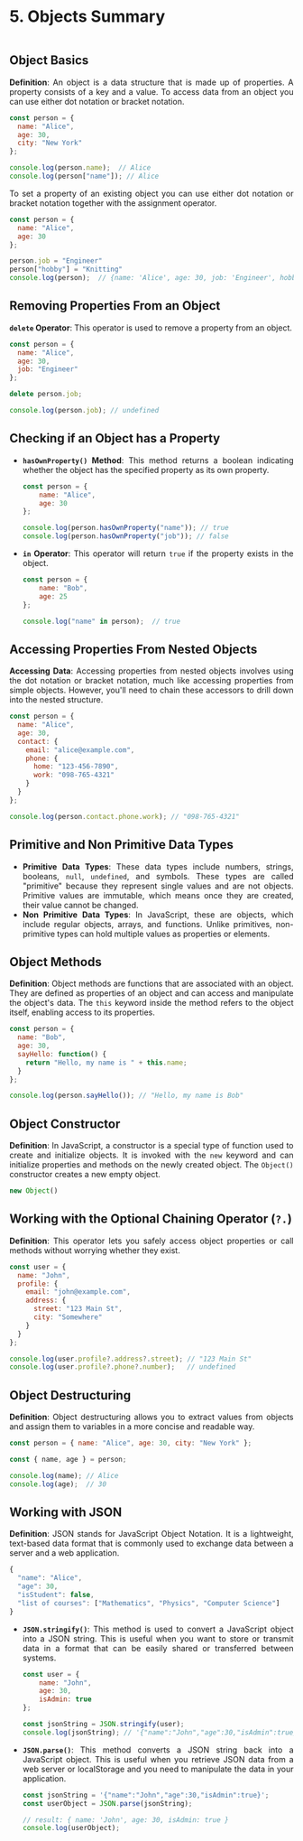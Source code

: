 <div style="text-align: justify">

# 5. Objects Summary

```{contents}
```

## Object Basics

**Definition**: An object is a data structure that is made up of properties. A property consists of a key and a value. To access data from an object you can use either dot notation or bracket notation.

```js
const person = {
  name: "Alice",
  age: 30,
  city: "New York"
};

console.log(person.name);  // Alice
console.log(person["name"]); // Alice
```

To set a property of an existing object you can use either dot notation or bracket notation together with the assignment operator.

```js
const person = {
  name: "Alice",
  age: 30
};

person.job = "Engineer"
person["hobby"] = "Knitting"
console.log(person);  // {name: 'Alice', age: 30, job: 'Engineer', hobby: 'Knitting'}
```

## Removing Properties From an Object

**`delete` Operator**: This operator is used to remove a property from an object.

```js
const person = {
  name: "Alice",
  age: 30,
  job: "Engineer"
};

delete person.job;

console.log(person.job); // undefined
```

## Checking if an Object has a Property

*   **`hasOwnProperty()` Method**: This method returns a boolean indicating whether the object has the specified property as its own property.

    ```js
    const person = {
        name: "Alice",
        age: 30
    };

    console.log(person.hasOwnProperty("name")); // true
    console.log(person.hasOwnProperty("job")); // false
    ```

*   **`in` Operator**: This operator will return `true` if the property exists in the object.

    ```js
    const person = {
        name: "Bob",
        age: 25
    };

    console.log("name" in person);  // true
    ```

## Accessing Properties From Nested Objects

**Accessing Data**: Accessing properties from nested objects involves using the dot notation or bracket notation, much like accessing properties from simple objects. However, you'll need to chain these accessors to drill down into the nested structure.

```js
const person = {
  name: "Alice",
  age: 30,
  contact: {
    email: "alice@example.com",
    phone: {
      home: "123-456-7890",
      work: "098-765-4321"
    }
  }
};

console.log(person.contact.phone.work); // "098-765-4321"
```

## Primitive and Non Primitive Data Types

*   **Primitive Data Types**: These data types include numbers, strings, booleans, `null`, `undefined`, and symbols. These types are called "primitive" because they represent single values and are not objects. Primitive values are immutable, which means once they are created, their value cannot be changed.
*   **Non Primitive Data Types**: In JavaScript, these are objects, which include regular objects, arrays, and functions. Unlike primitives, non-primitive types can hold multiple values as properties or elements.

## Object Methods

**Definition**: Object methods are functions that are associated with an object. They are defined as properties of an object and can access and manipulate the object's data. The `this` keyword inside the method refers to the object itself, enabling access to its properties.

```js
const person = {
  name: "Bob",
  age: 30,
  sayHello: function() {
    return "Hello, my name is " + this.name;
  }
};

console.log(person.sayHello()); // "Hello, my name is Bob"
```

## Object Constructor

**Definition**: In JavaScript, a constructor is a special type of function used to create and initialize objects. It is invoked with the `new` keyword and can initialize properties and methods on the newly created object. The `Object()` constructor creates a new empty object.

```js
new Object()
```

## Working with the Optional Chaining Operator (`?.`)

**Definition**: This operator lets you safely access object properties or call methods without worrying whether they exist.

```js
const user = {
  name: "John",
  profile: {
    email: "john@example.com",
    address: {
      street: "123 Main St",
      city: "Somewhere"
    }
  }
};

console.log(user.profile?.address?.street); // "123 Main St"
console.log(user.profile?.phone?.number);   // undefined
```

## Object Destructuring

**Definition**: Object destructuring allows you to extract values from objects and assign them to variables in a more concise and readable way.

```js
const person = { name: "Alice", age: 30, city: "New York" };

const { name, age } = person;

console.log(name); // Alice
console.log(age);  // 30
```

## Working with JSON

**Definition**: JSON stands for JavaScript Object Notation. It is a lightweight, text-based data format that is commonly used to exchange data between a server and a web application.

```js
{
  "name": "Alice",
  "age": 30,
  "isStudent": false,
  "list of courses": ["Mathematics", "Physics", "Computer Science"]
}
```

*   **`JSON.stringify()`**: This method is used to convert a JavaScript object into a JSON string. This is useful when you want to store or transmit data in a format that can be easily shared or transferred between systems.

    ```js
    const user = {
        name: "John",
        age: 30,
        isAdmin: true
    };

    const jsonString = JSON.stringify(user);
    console.log(jsonString); // '{"name":"John","age":30,"isAdmin":true}'
    ```

*   **`JSON.parse()`**: This method converts a JSON string back into a JavaScript object. This is useful when you retrieve JSON data from a web server or localStorage and you need to manipulate the data in your application.

    ```js
    const jsonString = '{"name":"John","age":30,"isAdmin":true}';
    const userObject = JSON.parse(jsonString);

    // result: { name: 'John', age: 30, isAdmin: true }
    console.log(userObject);
    ```

</div>